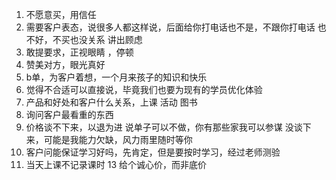 1. 不愿意买，用信任
2. 需要客户表态，说很多人都这样说，后面给你打电话也不是，不跟你打电话
 也不好，不买也没关系 讲出顾虑
3. 敢提要求，正视眼睛 ，停顿
4. 赞美对方，眼光真好
6. b单，为客户着想，一个月来孩子的知识和快乐
7. 觉得不合适可以直接说，毕竟我们也要为现有的学员优化体验
8. 产品和好处和客户什么关系，上课 活动 图书
9. 询问客户最看重的东西
10. 价格谈不下来，以退为进 说单子可以不做，你有那些家我可以参谋
     没谈下来，可能是我能力欠缺，风力雨里随时等你
11. 客户问能保证学习好吗，先肯定，但是要按时学习，经过老师测验
12. 当天上课不记录课时
13 给个诚心价，而非底价
